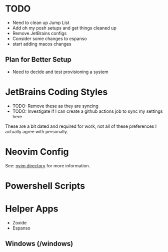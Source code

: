 # TODO

- Need to clean up Jump List
- Add oh my posh setups and get things cleaned up
- Remove JetBrains configs
- Consider some changes to espanso
- start adding macos changes


## Plan for Better Setup

- Need to decide and test provisioning a system

# JetBrains Coding Styles
- TODO: Remove these as they are syncing
- TODO: Investigate if I can create a github actions job to sync my settings here

These are a bit dated and required for work, not all of these preferences 
I actually agree with personally.

# Neovim Config
See: [nvim directory](./nvim/) for more information.

# Powershell Scripts

# Helper Apps

- Zoxide
- Espanso

## Windows (/windows)

